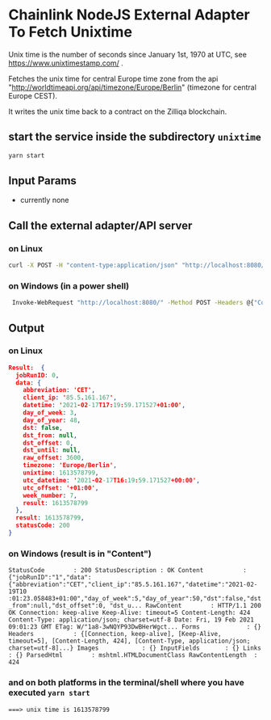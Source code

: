 # Chainlink NodeJS External Adapter To Fetch Unixtime

Unix time is the number of seconds since  January 1st, 1970 at UTC, see https://www.unixtimestamp.com/ .

Fetches the unix time for central Europe time zone from the api  
"http://worldtimeapi.org/api/timezone/Europe/Berlin" (timezone for central Europe CEST).

It writes the unix time back to a contract on the Zilliqa blockchain.

## start the service inside the subdirectory `unixtime`
```bash
yarn start
```

## Input Params

- currently none

## Call the external adapter/API server
### on Linux
```bash
curl -X POST -H "content-type:application/json" "http://localhost:8080/" --data '{ "id": 0, "data": { } }'
```
### on Windows (in a power shell)
```bash
 Invoke-WebRequest "http://localhost:8080/" -Method POST -Headers @{"Content-Type"="application:json"} -body @{"id"=0; "data"={};}
 ```

## Output
### on Linux
```json
Result:  {
  jobRunID: 0,
  data: {
    abbreviation: 'CET',
    client_ip: '85.5.161.167',
    datetime: '2021-02-17T17:19:59.171527+01:00',
    day_of_week: 3,
    day_of_year: 48,
    dst: false,
    dst_from: null,
    dst_offset: 0,
    dst_until: null,
    raw_offset: 3600,
    timezone: 'Europe/Berlin',
    unixtime: 1613578799,
    utc_datetime: '2021-02-17T16:19:59.171527+00:00',
    utc_offset: '+01:00',
    week_number: 7,
    result: 1613578799
  },
  result: 1613578799,
  statusCode: 200
}

```
### on Windows (result is in "Content")
``
StatusCode        : 200
StatusDescription : OK
Content           : {"jobRunID":"1","data":{"abbreviation":"CET","client_ip":"85.5.161.167","datetime":"2021-02-19T10
                    :01:23.058483+01:00","day_of_week":5,"day_of_year":50,"dst":false,"dst_from":null,"dst_offset":0,
                    "dst_u...
RawContent        : HTTP/1.1 200 OK
                    Connection: keep-alive
                    Keep-Alive: timeout=5
                    Content-Length: 424
                    Content-Type: application/json; charset=utf-8
                    Date: Fri, 19 Feb 2021 09:01:23 GMT
                    ETag: W/"1a8-3wNQYP93DwBHerWgct...
Forms             : {}
Headers           : {[Connection, keep-alive], [Keep-Alive, timeout=5], [Content-Length, 424], [Content-Type,
                    application/json; charset=utf-8]...}
Images            : {}
InputFields       : {}
Links             : {}
ParsedHtml        : mshtml.HTMLDocumentClass
RawContentLength  : 424
``
### and on both platforms in the terminal/shell where you have executed ```yarn start```

`===> unix time is 1613578799` 
